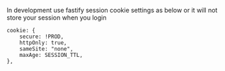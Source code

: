 In development use fastify session cookie settings as below or it will not store your session when you login

```
cookie: {
	secure: !PROD,
	httpOnly: true,
	sameSite: "none",
	maxAge: SESSION_TTL,
},
```
